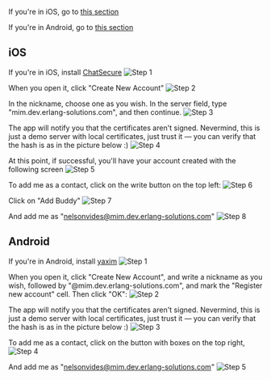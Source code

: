 If you're in iOS, go to [this section](#ios)

If you're in Android, go to [this section](#android)

## iOS

If you're in iOS, install [ChatSecure](https://chatsecure.org/)
![Step 1](./iOS/1.PNG)

When you open it, click "Create New Account"
![Step 2](./iOS/2.PNG)

In the nickname, choose one as you wish. In the server field, type "mim.dev.erlang-solutions.com",
and then continue.
![Step 3](./iOS/3.PNG)

The app will notify you that the certificates aren't signed. Nevermind, this is just a demo server
with local certificates, just trust it — you can verify that the hash is as in the picture below :)
![Step 4](./iOS/4.PNG)

At this point, if successful, you'll have your account created with the following screen
![Step 5](./iOS/5.PNG)

To add me as a contact, click on the write button on the top left:
![Step 6](./iOS/6.PNG)

Click on "Add Buddy"
![Step 7](./iOS/7.PNG)

And add me as "nelsonvides@mim.dev.erlang-solutions.com"
![Step 8](./iOS/8.PNG)


## Android

If you're in Android, install [yaxim](https://yaxim.org/)
![Step 1](./Android/1.png)

When you open it, click "Create New Account", and write a nickname as you wish, followed by
"@mim.dev.erlang-solutions.com", and mark the "Register new account" cell. Then click "OK":
![Step 2](./Android/2.jpg)

The app will notify you that the certificates aren't signed. Nevermind, this is just a demo server
with local certificates, just trust it — you can verify that the hash is as in the picture below :)
![Step 3](./Android/3.jpg)


To add me as a contact, click on the button with boxes on the top right,
![Step 4](./Android/4.jpg)

And add me as "nelsonvides@mim.dev.erlang-solutions.com"
![Step 5](./Android/5.jpg)
